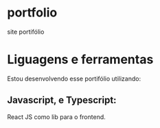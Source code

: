 # portfolio
site portifólio

# Liguagens e ferramentas

Estou desenvolvendo esse portifólio utilizando:
## Javascript, e Typescript:
React JS como lib para o frontend.
